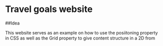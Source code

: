 # Travel goals website

##Idea

This website serves as an example on how to use the posiitoning property in CSS as well as the Grid property to give content structure in a 2D from
